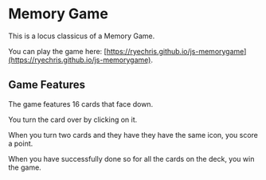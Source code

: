 # Memory Game

This is a locus classicus of a Memory Game.

You can play the game here: [https://ryechris.github.io/js-memorygame](https://ryechris.github.io/js-memorygame).

## Game Features
The game features 16 cards that face down.

You turn the card over by clicking on it.

When you turn two cards and they have they have the same icon, you score a point.

When you have successfully done so for all the cards on the deck, you win the game.
